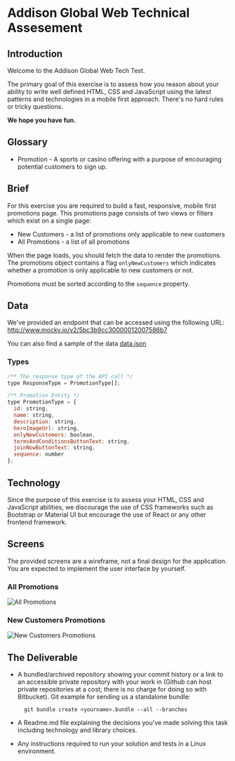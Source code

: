 # Addison Global Web Technical Assesement

## Introduction

Welcome to the Addison Global Web Tech Test.

The primary goal of this exercise is to assess how you reason about your ability to write well defined HTML, CSS and JavaScript using the latest patterns and technologies in a mobile first approach. There's no hard rules or tricky questions.

**We hope you have fun.**

## Glossary

- Promotion - A sports or casino offering with a purpose of encouraging potential customers to sign up.

## Brief

For this exercise you are required to build a fast, responsive, mobile first promotions page. This promotions page consists of two views or filters which exist on a single page:

- New Customers - a list of promotions only applicable to new customers
- All Promotions - a list of all promotions

When the page loads, you should fetch the data to render the promotions. The promotions object contains a flag `onlyNewCustomers` which indicates whether a promotion is only applicable to new customers or not.

Promotions must be sorted according to the `sequence` property.

## Data

We've provided an endpoint that can be accessed using the following URL:
<a href="http://www.mocky.io/v2/5bc3b9cc30000012007586b7" target="_blank">http://www.mocky.io/v2/5bc3b9cc30000012007586b7</a>

You can also find a sample of the data [data.json](data.json)

### Types

```js
/** The response type of the API call */
type ResponseType = PromotionType[];

/** Promotion Entity */
type PromotionType = {
  id: string,
  name: string,
  description: string,
  heroImageUrl: string,
  onlyNewCustomers: boolean,
  termsAndConditionsButtonText: string,
  joinNowButtonText: string,
  sequence: number
};
```

## Technology

Since the purpose of this exercise is to assess your HTML, CSS and JavaScript abilities, we discourage the use of CSS frameworks such as Bootstrap or Material UI but encourage the use of React or any other frontend framework.

## Screens

The provided screens are a wireframe, not a final design for the application. You are expected to implement the user interface by yourself.

### All Promotions

![All Promotions](img/all-promotions.png 'All Promotions')

### New Customers Promotions

![New Customers Promotions](img/new-customers-promotions.png 'New Customers Promotions')

## The Deliverable

- A bundled/archived repository showing your commit history or a link to an accessible private repository with your work in (Github can host private repositories at a cost; there is no charge for doing so with Bitbucket). Git example for sending us a standalone bundle:

        git bundle create <yourname>.bundle --all --branches

- A Readme.md file explaining the decisions you've made solving this task including technology and library choices.
- Any instructions required to run your solution and tests in a Linux environment.

